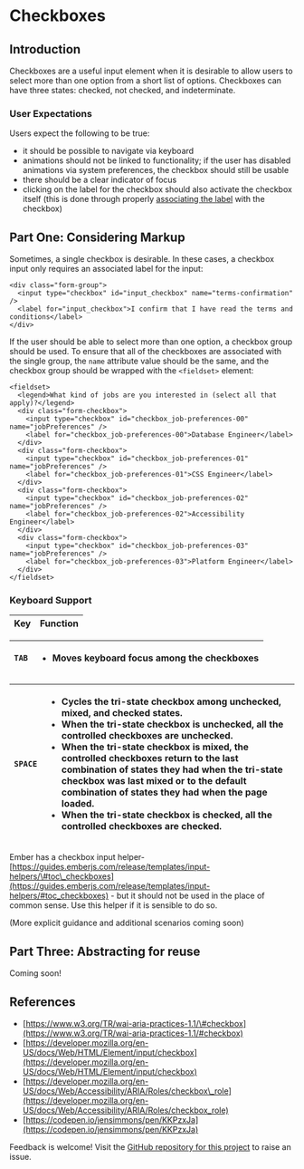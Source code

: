 # Checkboxes

## Introduction

Checkboxes are a useful input element when it is desirable to allow users to select more than one option from a short list of options. Checkboxes can have three states: checked, not checked, and indeterminate.

### User Expectations

Users expect the following to be true:

* it should be possible to navigate via keyboard
* animations should not be linked to functionality; if the user has disabled animations via system preferences, the checkbox should still be usable
* there should be a clear indicator of focus
* clicking on the label for the checkbox should also activate the checkbox itself \(this is done through properly [associating the label](../../general-considerations/considering-forms.md#labels) with the checkbox\)

## Part One: Considering Markup

Sometimes, a single checkbox is desirable. In these cases, a checkbox input only requires an associated label for the input:

```markup
<div class="form-group">
  <input type="checkbox" id="input_checkbox" name="terms-confirmation" />
  <label for="input_checkbox">I confirm that I have read the terms and conditions</label>
</div>
```

If the user should be able to select more than one option, a checkbox group should be used. To ensure that all of the checkboxes are associated with the single group, the `name` attribute value should be the same, and the checkbox group should be wrapped with the `<fieldset>` element:

```markup
<fieldset>
  <legend>What kind of jobs are you interested in (select all that apply)?</legend>
  <div class="form-checkbox">
    <input type="checkbox" id="checkbox_job-preferences-00" name="jobPreferences" />
    <label for="checkbox_job-preferences-00">Database Engineer</label>
  </div>
  <div class="form-checkbox">
    <input type="checkbox" id="checkbox_job-preferences-01" name="jobPreferences" />
    <label for="checkbox_job-preferences-01">CSS Engineer</label>
  </div>
  <div class="form-checkbox">
    <input type="checkbox" id="checkbox_job-preferences-02" name="jobPreferences" />
    <label for="checkbox_job-preferences-02">Accessibility Engineer</label>
  </div>
  <div class="form-checkbox">
    <input type="checkbox" id="checkbox_job-preferences-03" name="jobPreferences" />
    <label for="checkbox_job-preferences-03">Platform Engineer</label>
  </div>
</fieldset>
```

### Keyboard Support

| Key | Function |
| :--- | :--- |

<table>
  <thead>
    <tr>
      <th style="text-align:left"><code>TAB</code>
      </th>
      <th style="text-align:left">
        <ul>
          <li>Moves keyboard focus among the checkboxes</li>
        </ul>
      </th>
    </tr>
  </thead>
  <tbody></tbody>
</table>

<table>
  <thead>
    <tr>
      <th style="text-align:left"><code>SPACE</code>
      </th>
      <th style="text-align:left">
        <ul>
          <li>Cycles the tri-state checkbox among unchecked, mixed, and checked states.</li>
          <li>When the tri-state checkbox is unchecked, all the controlled checkboxes
            are unchecked.</li>
          <li>When the tri-state checkbox is mixed, the controlled checkboxes return
            to the last combination of states they had when the tri-state checkbox
            was last mixed or to the default combination of states they had when the
            page loaded.</li>
          <li>When the tri-state checkbox is checked, all the controlled checkboxes
            are checked.</li>
        </ul>
      </th>
    </tr>
  </thead>
  <tbody></tbody>
</table>

Ember has a checkbox input helper- [https://guides.emberjs.com/release/templates/input-helpers/\#toc\_checkboxes](https://guides.emberjs.com/release/templates/input-helpers/#toc_checkboxes) - but it should not be used in the place of common sense. Use this helper if it is sensible to do so.

\(More explicit guidance and additional scenarios coming soon\)

## Part Three: Abstracting for reuse

Coming soon!

## References

* [https://www.w3.org/TR/wai-aria-practices-1.1/\#checkbox](https://www.w3.org/TR/wai-aria-practices-1.1/#checkbox)
* [https://developer.mozilla.org/en-US/docs/Web/HTML/Element/input/checkbox](https://developer.mozilla.org/en-US/docs/Web/HTML/Element/input/checkbox)
* [https://developer.mozilla.org/en-US/docs/Web/Accessibility/ARIA/Roles/checkbox\_role](https://developer.mozilla.org/en-US/docs/Web/Accessibility/ARIA/Roles/checkbox_role)
* [https://codepen.io/jensimmons/pen/KKPzxJa](https://codepen.io/jensimmons/pen/KKPzxJa)

<!-- {% hint style="info" %} -->
Feedback is welcome! Visit the [GitHub repository for this project](https://github.com/MelSumner/ember-component-patterns) to raise an issue.
<!-- {% endhint %} -->
